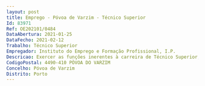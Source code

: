 ```yaml
--- 
layout: post
title: Emprego - Póvoa de Varzim - Técnico Superior
Id: 83971
Ref: OE202101/0484
DataAbertura: 2021-01-25
DataFecho: 2021-02-12
Trabalho: Técnico Superior
Empregador: Instituto do Emprego e Formação Profissional, I.P.
Descricao: Exercer as funções inerentes à carreira de Técnico Superior, no âmbito do exercício da atividade na área de emprego, no Serviço de Emprego da Póvoa de Varzim Vila do Conde. Das funções inerentes ao posto de trabalho destacam se, entre outras • Executar, organizar e intervir em atividades e processos inerentes à integração no mercado de trabalho dos candidatos a emprego • Assegurar o atendimento dos candidatos e entidades empregadoras • Promover o ajustamento entre a procura e a oferta de trabalho, através da caracterização e apoio técnico à procura, bem como ao tratamento atempado e exaustivo da oferta de emprego • Promover, apoiar e acompanhar a divulgação e execução dos programas de emprego, formação profissional e reabilitação profissional • Proceder à análise técnica e financeira de candidaturas no âmbito do emprego e da formação.
CodigoPostal: 4490-410 PÒVOA DO VARZIM
Concelho: Póvoa de Varzim
Distrito: Porto
--- 
```

